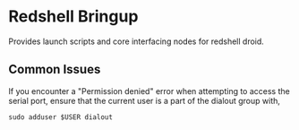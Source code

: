 # Redshell Bringup
Provides launch scripts and core interfacing nodes for redshell droid.

## Common Issues
If you encounter a "Permission denied" error when attempting to access the serial port, ensure that the current user is a part of the dialout group with,

```
sudo adduser $USER dialout
```
